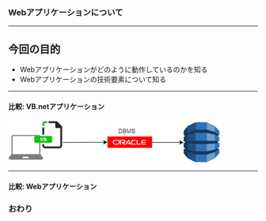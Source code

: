 ### Webアプリケーションについて


---


## 今回の目的
- Webアプリケーションがどのように動作しているのかを知る
- Webアプリケーションの技術要素について知る


---
#### 比較: VB.netアプリケーション
![VB.net全体像](./vb-overall.png)

---
#### 比較: Webアプリケーション


### おわり
